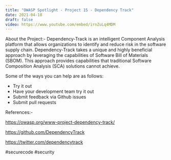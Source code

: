 ```yaml
---
title: "OWASP Spotlight - Project 15 - Dependency Track"
date: 2021-04-18
draft: false
video: https://www.youtube.com/embed/irnZuLq4MDM
---
```

About the Project:-
Dependency-Track is an intelligent Component Analysis platform that allows organizations to identify and reduce risk in the software supply chain. Dependency-Track takes a unique and highly beneficial approach by leveraging the capabilities of Software Bill of Materials (SBOM). This approach provides capabilities that traditional Software Composition Analysis (SCA) solutions cannot achieve.

Some of the ways you can help are as follows:
* Try it out
* Have your development team try it out
* Submit feedback via Github issues
* Submit pull requests

References:-

https://owasp.org/www-project-dependency-track/

https://github.com/DependencyTrack​

https://twitter.com/dependencytrack​

#securecode​ #security
